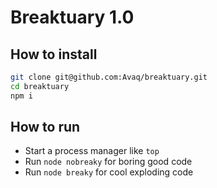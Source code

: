 # Breaktuary 1.0

## How to install

```sh
git clone git@github.com:Avaq/breaktuary.git
cd breaktuary
npm i
```

## How to run

* Start a process manager like `top`
* Run `node nobreaky` for boring good code
* Run `node breaky` for cool exploding code
